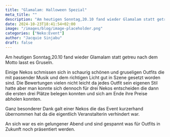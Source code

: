 ```yaml
---
title: "Glamalam: Halloween Spezial"
meta_title: ""
description: "Am heutigen Sonntag,20.10 fand wieder Glamalam statt getreu nach dem Motto lasst es Gruseln."
date: 2024-10-23T18:41:54+02:00
image: "/images/blog/image-placeholder.png"
categories: ["Neko:Event"]
author: "Jacquie Sinjabu"
draft: false
---
```


Am heutigen Sonntag,20.10 fand wieder Glamalam statt getreu nach dem Motto lasst es Gruseln. 

Einige Nekos schmissen sich in schaurig schönen und gruseligen Outfits die mit passender Musik und dem richtigen Licht gut in Szene gesetzt worden sind. Die Bewertungen vielen nicht leicht da jedes Outfit sein eigenen Stil hatte aber man konnte sich dennoch für drei Nekos entscheiden die dann die ersten drei Plätze belegen konnten und sich am Ende ihre Preise abholen konnten. 

Ganz besonderer Dank galt einer Nekos die das Event kurzerhand übernommen hat da die eigentlich Veranstalterin verhindert war. 

An sich war es ein gelungener Abend und sind gespannt was für Outfits in Zukunft noch präsentiert werden.